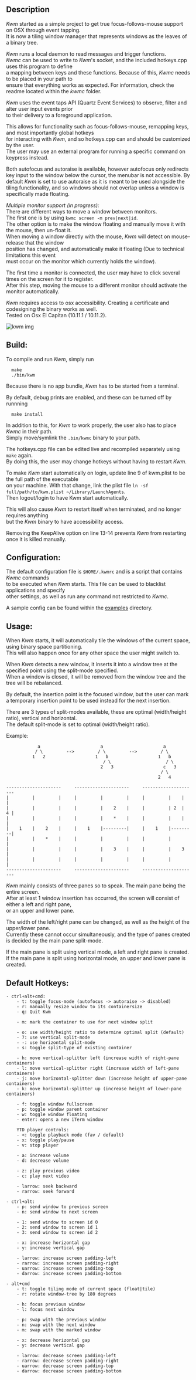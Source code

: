 ## Description

*Kwm* started as a simple project to get true focus-follows-mouse support on OSX through event tapping.  
It is now a tiling window manager that represents windows as the leaves of a binary tree.

*Kwm* runs a local daemon to read messages and trigger functions.  
*Kwmc* can be used to write to *Kwm*'s socket, and the included hotkeys.cpp uses this program to define  
a mapping between keys and these functions. Because of this, *Kwmc* needs to be placed in your path to  
ensure that everything works as expected. For information, check the readme located within the *kwmc* folder.  

*Kwm* uses the event taps API (Quartz Event Services) to observe, filter and alter user input events prior  
to their delivery to a foreground application.

This allows for functionality such as focus-follows-mouse, remapping keys, and most importantly global hotkeys  
for interacting with *Kwm*, and so hotkeys.cpp can and should be customized by the user.  
The user may use an external program for running a specific command on keypress instead.

Both autofocus and autoraise is available, however autofocus only redirects key input to the window below the cursor,
the menubar is not accessible. By default *Kwm* is set to use autoraise as it is meant to be used alongside
the tiling functionality, and so windows should not overlap unless a window is specifically made floating.  

*Multiple monitor support (in progress):*  
There are different ways to move a window between monitors.  
The first one is by using `kwmc screen -m prev|next|id`.  
The other option is to make the window floating and manually move it with the mouse, then un-float it.  
When moving a window directly with the mouse, *Kwm* will detect on mouse-release that the window  
position has changed, and automatically make it floating (Due to technical limitations this event  
must occur on the monitor which currently holds the window).

The first time a monitor is connected, the user may have to click several times on the screen for it to register.  
After this step, moving the mouse to a different monitor should activate the monitor automatically.  

*Kwm* requires access to osx accessibility.  Creating a certificate and codesigning the binary works as well.  
Tested on Osx El Capitan (10.11.1 / 10.11.2).

![kwm img](https://cloud.githubusercontent.com/assets/6175959/11850244/6e59e84c-a42c-11e5-832b-6ee3e5ebd8b5.png)

## Build:

To compile and run *Kwm*, simply run

      make
      ./bin/kwm

Because there is no app bundle, *Kwm* has to be started from a terminal.

By default, debug prints are enabled, and these can be turned off by runnning

      make install

In addition to this, for *Kwm* to work properly, the user also has to place *Kwmc* in their path.  
Simply move/symlink the `.bin/kwmc` binary to your path.

The hotkeys.cpp file can be edited live and recompiled separately using `make` again.  
By doing this, the user may change hotkeys without having to restart *Kwm*.  

To make *Kwm* start automatically on login, update line 9 of kwm.plist to be the full path of the executable  
on your machine. With that change, link the plist file `ln -sf full/path/to/kwm.plist ~/Library/LaunchAgents`.   
Then logout/login to have Kwm start automatically.  

This will also cause *Kwm* to restart itself when terminated, and no longer requires anything  
but the *Kwm* binary to have accessibility access.  

Removing the KeepAlive option on line 13-14 prevents *Kwm* from restarting once it is killed manually.  

## Configuration:

The default configuration file is `$HOME/.kwmrc` and is a script that contains *Kwmc* commands  
to be executed when *Kwm* starts. This file can be used to blacklist applications and specify  
other settings, as well as run any command not restricted to *Kwmc*.  

A sample config can be found within the [examples](examples) directory.

## Usage:

When *Kwm* starts, it will automatically tile the windows of the current space, using binary space partitioning.  
This will also happen once for any other space the user might switch to.

When *Kwm* detects a new window, it inserts it into a window tree at the specified point using the split-mode specified.  
When a window is closed, it will be removed from the window tree and the tree will be rebalanced.

By default, the insertion point is the focused window, but the user can mark a temporary insertion point to be
used instead for the next insertion.

There are 3 types of split-modes available, these are optimal (width/height ratio), vertical and horizontal.  
The default split-mode is set to optimal (width/height ratio).

Example:

```
            a                       a                       a
           / \         -->         / \         -->         / \    
          1   2                   1   b                   1   b
                                     / \                     / \
                                    2   3                   c   3
                                                           / \
                                                          2   4

---------------------     ---------------------     --------------------- 
|         |         |     |         |         |     |         |    |    |
|         |         |     |         |    2    |     |         | 2  |  4 |
|         |         |     |         |    *    |     |         |    |    |
|    1    |    2    |     |    1    |---------|     |    1    |---------|
|         |    *    |     |         |         |     |         |         |
|         |         |     |         |    3    |     |         |    3    |
|         |         |     |         |         |     |         |         |
---------------------     ---------------------     ---------------------

```

*Kwm* mainly consists of three panes so to speak. The main pane being the entire screen.  
After at least 1 window insertion has occurred, the screen will consist of either a left and right pane,  
or an upper and lower pane.

The width of the left/right pane can be changed, as well as the height of the upper/lower pane.  
Currently these cannot occur simultaneously, and the type of panes created is decided by the main pane split-mode.

If the main pane is split using vertical mode, a left and right pane is created.  
If the main pane is split using horizontal mode, an upper and lower pane is created.  

## Default Hotkeys:
    - ctrl+alt+cmd:
        - t: toggle focus-mode (autofocus -> autoraise -> disabled)
        - r: manually resize window to its containersize
        - q: Quit Kwm

        - m: mark the container to use for next window split

        - o: use width/height ratio to determine optimal split (default)
        - 7: use vertical split-mode
        - -: use horizontal split-mode
        - s: toggle split-type of existing container

        - h: move vertical-splitter left (increase width of right-pane containers)
        - l: move vertical-splitter right (increase width of left-pane containers)
        - j: move horizontal-splitter down (increase height of upper-pane containers)
        - k: move horizontal-splitter up (increase height of lower-pane containers)

        - f: toggle window fullscreen
        - p: toggle window parent container
        - w: toggle window floating
        - enter: opens a new iTerm window

        YTD player controls:
        - <: toggle playback mode (fav / default)
        - x: toggle play/pause
        - v: stop player

        - a: increase volume
        - d: decrease volume
        
        - z: play previous video
        - c: play next video

        - larrow: seek backward
        - rarrow: seek forward

    - ctrl+alt:
        - p: send window to previous screen
        - n: send window to next screen

        - 1: send window to screen id 0
        - 2: send window to screen id 1
        - 3: send window to screen id 2

        - x: increase horizontal gap
        - y: increase vertical gap

        - larrow: increase screen padding-left 
        - rarrow: increase screen padding-right 
        - uarrow: increase screen padding-top 
        - darrow: increase screen padding-bottom 

    - alt+cmd
        - t: toggle tiling mode of current space (float|tile)
        - r: rotate window-tree by 180 degrees

        - h: focus previous window
        - l: focus next window

        - p: swap with the previous window
        - n: swap with the next window
        - m: swap with the marked window

        - x: decrease horizontal gap
        - y: decrease vertical gap

        - larrow: decrease screen padding-left 
        - rarrow: decrease screen padding-right 
        - uarrow: decrease screen padding-top 
        - darrow: decrease screen padding-bottom 

